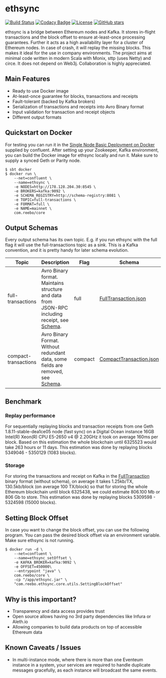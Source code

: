 # ethsync

[![Build Status](https://travis-ci.org/jpzk/ethsync.svg?branch=master)](https://travis-ci.org/jpzk/ethsync) [![Codacy Badge](https://api.codacy.com/project/badge/Grade/fe92a454c96e4cc398de80a060ba3376)](https://www.codacy.com/app/jpzk/ethsync_2?utm_source=github.com&amp;utm_medium=referral&amp;utm_content=jpzk/ethsync&amp;utm_campaign=Badge_Grade)
[![License](http://img.shields.io/:license-Apache%202-grey.svg)](http://www.apache.org/licenses/LICENSE-2.0.txt) [![GitHub stars](https://img.shields.io/github/stars/reeboio/ethsync.svg?style=flat)](https://github.com/jpzk/ethsync/stargazers) 

ethsync is a bridge between Ethereum nodes and Kafka. It stores in-flight transactions and the block offset to ensure at-least-once processing guarantees. Further it acts as a high availability layer for a cluster of Ethereum nodes. In case of crash, it will replay the missing blocks. This makes it ideal for the use in company environments. The project aims at minimal code written in modern Scala with Monix, sttp (uses Netty) and circe. It does not depend on Web3j. Collaboration is highly appreciated. 

## Main Features

* Ready to use Docker image
* At-least-once guarantee for blocks, transactions and receipts
* Fault-tolerant (backed by Kafka brokers)
* Serialization of transactions and receipts into Avro Binary format
* Input validation for transaction and receipt objects
* Different output formats

## Quickstart on Docker

For testing you can run it in the [Single Node Basic Deployment on Docker](https://docs.confluent.io/current/installation/docker/docs/installation/single-node-client.html) supplied by confluent. After setting up your Zookeeper, Kafka environment, you can build the Docker image for ethsync locally and run it. Make sure to supply a synced Geth or Parity node.

```
$ sbt docker
$ docker run \ 
    --net=confluent \
    --name=ethsync \
    -e NODES=http://178.128.204.30:8545 \
    -e BROKERS=kafka:9092 \
    -e SCHEMA_REGISTRY=http://schema-registry:8081 \
    -e TOPIC=full-transactions \
    -e FORMAT=full \
    -e NAME=mainnet \
    com.reebo/core
```

## Output Schemas 

Every output schema has its own topic. E.g. if you run ethsync with the full flag it will use the full-transactions topic as a sink. This is a Kafka convention, and it is pretty handy for later schema evolution. 

| Topic | Description | Flag | Schema | 
| --- | --- | --- | --- | 
| full-transactions | Avro Binary format. Maintains structure and data from JSON-RPC including receipt, see [Schema](https://github.com/jpzk/ethsync/blob/master/avro/FullTransaction.json). | full | [FullTransaction.json](https://github.com/jpzk/ethsync/blob/master/avro/FullTransaction.json)  |
| compact-transactions | Avro Binary Format. Without redundant data, some fields are removed, see [Schema](https://github.com/jpzk/ethsync/blob/master/avro/CompactTransaction.json). | compact | [CompactTransaction.json](https://github.com/jpzk/ethsync/blob/master/avro/CompactTransaction.json) |

## Benchmark 

### Replay performance

For sequentially replaying blocks and transaction receipts from one Geth 1.8.11-stable-dea1ce05 node (fast sync) on a Digital Ocean instance 16GB Intel(R) Xeon(R) CPU E5-2650 v4 @ 2.20GHz it took on average 160ms per block. Based on this estimation the whole blockchain until 6325523 would take 263 hours or 11 days. This estimation was done by replaying blocks 5349046 - 5350129 (1083 blocks). 

### Storage

For storing the transactions and receipt on Kafka in the [FullTransaction](https://github.com/jpzk/ethsync/blob/master/avro/FullTransaction.json) binary format (without schema), on average it takes 1.25kb/TX, 130.5kb/block (on average 100 TX/block) so that for storing the whole Ethereum blockchain until block 6325438, we could estimate 806.100 Mb or 806 Gb to store. This estimation was done by replaying blocks 5309598 - 5324598 (15000 blocks). 

## Setting Block Offset

In case you want to change the block offset, you can use the following program. You can pass the desired block offset via an environment variable. Make sure ethsync is not running. 

```$xslt
$ docker run -d \
    --net=confluent \
    --name=ethsync_setOffset \
    -e KAFKA_BROKER=kafka:9092 \
    -e OFFSET=450000\
    --entrypoint "java" \
    com.reebo/core \
    -cp "/app/ethsync.jar" \
    "com.reebo.ethsync.core.utils.SettingBlockOffset"
```

## Why is this important?

* Transparency and data access provides trust 
* Open source allows having no 3rd party dependencies like Infura or Aleth.io
* Allowing companies to build data products on top of accessible Ethereum data

## Known Caveats / Issues
* In multi-instance mode, where there is more than one Eventeum instance in a system, your services are required to handle duplicate messages gracefully, as each instance will broadcast the same events.
